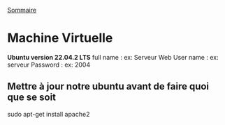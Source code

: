 [Sommaire](./README.md)

# Machine Virtuelle

**Ubuntu version 22.04.2 LTS**
full name : ex: Serveur Web
User name : ex: serveur
Password : ex: 2004

## Mettre à jour notre ubuntu avant de faire quoi que se soit
sudo apt-get install apache2